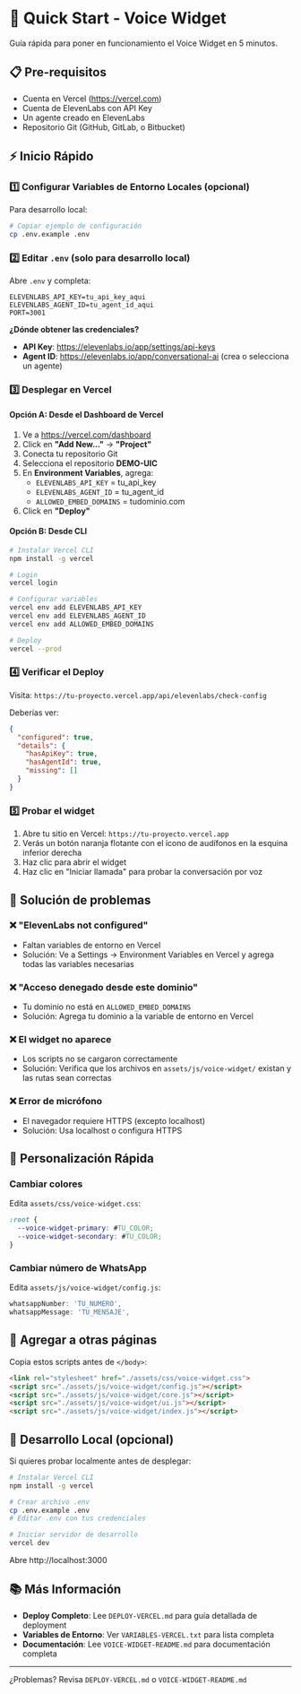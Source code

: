 # 🚀 Quick Start - Voice Widget

Guía rápida para poner en funcionamiento el Voice Widget en 5 minutos.

## 📋 Pre-requisitos

- Cuenta en Vercel (https://vercel.com)
- Cuenta de ElevenLabs con API Key
- Un agente creado en ElevenLabs
- Repositorio Git (GitHub, GitLab, o Bitbucket)

## ⚡ Inicio Rápido

### 1️⃣ Configurar Variables de Entorno Locales (opcional)

Para desarrollo local:

```bash
# Copiar ejemplo de configuración
cp .env.example .env
```

### 2️⃣ Editar `.env` (solo para desarrollo local)

Abre `.env` y completa:

```env
ELEVENLABS_API_KEY=tu_api_key_aqui
ELEVENLABS_AGENT_ID=tu_agent_id_aqui
PORT=3001
```

**¿Dónde obtener las credenciales?**
- **API Key**: https://elevenlabs.io/app/settings/api-keys
- **Agent ID**: https://elevenlabs.io/app/conversational-ai (crea o selecciona un agente)

### 3️⃣ Desplegar en Vercel

#### Opción A: Desde el Dashboard de Vercel

1. Ve a https://vercel.com/dashboard
2. Click en **"Add New..."** → **"Project"**
3. Conecta tu repositorio Git
4. Selecciona el repositorio **DEMO-UIC**
5. En **Environment Variables**, agrega:
   - `ELEVENLABS_API_KEY` = tu_api_key
   - `ELEVENLABS_AGENT_ID` = tu_agent_id
   - `ALLOWED_EMBED_DOMAINS` = tudominio.com
6. Click en **"Deploy"**

#### Opción B: Desde CLI

```bash
# Instalar Vercel CLI
npm install -g vercel

# Login
vercel login

# Configurar variables
vercel env add ELEVENLABS_API_KEY
vercel env add ELEVENLABS_AGENT_ID
vercel env add ALLOWED_EMBED_DOMAINS

# Deploy
vercel --prod
```

### 4️⃣ Verificar el Deploy

Visita: `https://tu-proyecto.vercel.app/api/elevenlabs/check-config`

Deberías ver:
```json
{
  "configured": true,
  "details": {
    "hasApiKey": true,
    "hasAgentId": true,
    "missing": []
  }
}
```

### 5️⃣ Probar el widget

1. Abre tu sitio en Vercel: `https://tu-proyecto.vercel.app`
2. Verás un botón naranja flotante con el ícono de audífonos en la esquina inferior derecha
3. Haz clic para abrir el widget
4. Haz clic en "Iniciar llamada" para probar la conversación por voz

## 🔧 Solución de problemas

### ❌ "ElevenLabs not configured"
- Faltan variables de entorno en Vercel
- Solución: Ve a Settings → Environment Variables en Vercel y agrega todas las variables necesarias

### ❌ "Acceso denegado desde este dominio"
- Tu dominio no está en `ALLOWED_EMBED_DOMAINS`
- Solución: Agrega tu dominio a la variable de entorno en Vercel

### ❌ El widget no aparece
- Los scripts no se cargaron correctamente
- Solución: Verifica que los archivos en `assets/js/voice-widget/` existan y las rutas sean correctas

### ❌ Error de micrófono
- El navegador requiere HTTPS (excepto localhost)
- Solución: Usa localhost o configura HTTPS

## 🎨 Personalización Rápida

### Cambiar colores

Edita `assets/css/voice-widget.css`:

```css
:root {
  --voice-widget-primary: #TU_COLOR;
  --voice-widget-secondary: #TU_COLOR;
}
```

### Cambiar número de WhatsApp

Edita `assets/js/voice-widget/config.js`:

```javascript
whatsappNumber: 'TU_NUMERO',
whatsappMessage: 'TU_MENSAJE',
```

## 📱 Agregar a otras páginas

Copia estos scripts antes de `</body>`:

```html
<link rel="stylesheet" href="./assets/css/voice-widget.css">
<script src="./assets/js/voice-widget/config.js"></script>
<script src="./assets/js/voice-widget/core.js"></script>
<script src="./assets/js/voice-widget/ui.js"></script>
<script src="./assets/js/voice-widget/index.js"></script>
```

## 🔧 Desarrollo Local (opcional)

Si quieres probar localmente antes de desplegar:

```bash
# Instalar Vercel CLI
npm install -g vercel

# Crear archivo .env
cp .env.example .env
# Editar .env con tus credenciales

# Iniciar servidor de desarrollo
vercel dev
```

Abre http://localhost:3000

## 📚 Más Información

- **Deploy Completo**: Lee `DEPLOY-VERCEL.md` para guía detallada de deployment
- **Variables de Entorno**: Ver `VARIABLES-VERCEL.txt` para lista completa
- **Documentación**: Lee `VOICE-WIDGET-README.md` para documentación completa

---

¿Problemas? Revisa `DEPLOY-VERCEL.md` o `VOICE-WIDGET-README.md`
